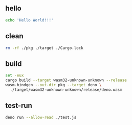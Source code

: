 ## hello

```sh
echo 'Hello World!!!'
```

## clean

```sh
rm -rf ./pkg ./target ./Cargo.lock
```

## build

```sh
set -eux
cargo build --target wasm32-unknown-unknown --release
wasm-bindgen --out-dir pkg --target deno \
  ./target/wasm32-unknown-unknown/release/deno.wasm
```

## test-run

```sh
deno run --allow-read ./test.js
```
